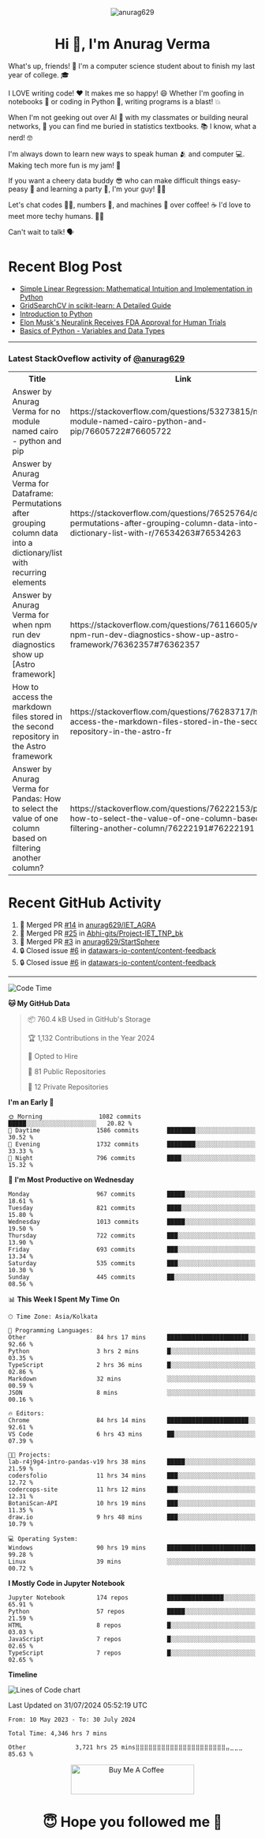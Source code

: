 

<p align="center"> <img src="https://komarev.com/ghpvc/?username=anurag629&label=Profile%20views&color=0e75b6&style=flat" alt="anurag629" /> </p>

<h1 align="center">Hi 👋, I'm Anurag Verma</h1>

What's up, friends! 👋 I'm a computer science student about to finish my last year of college. 🎓

I LOVE writing code! ❤️ It makes me so happy! 😄 Whether I'm goofing in notebooks 📓 or coding in Python 🐍, writing programs is a blast! 💥

When I'm not geeking out over AI 🤖 with my classmates or building neural networks, 🧠 you can find me buried in statistics textbooks. 📚 I know, what a nerd! 🤓

I'm always down to learn new ways to speak human 🫂 and computer 💻. Making tech more fun is my jam! 🍇

If you want a cheery data buddy 😎 who can make difficult things easy-peasy 🥝 and learning a party 🎉, I'm your guy! 🙋‍♂️

Let's chat codes 👨‍💻, numbers 🧮, and machines 🤖 over coffee! ☕ I'd love to meet more techy humans. 💁‍♂️

Can't wait to talk! 🗣️

# Recent Blog Post

<!-- BLOG-POST-LIST:START -->
- [Simple Linear Regression: Mathematical Intuition and Implementation in Python](https://codercops.tech/blog/machine-learning-algorithms/simple-linear-regression-mathematical-intuation)
- [GridSearchCV in scikit-learn: A Detailed Guide](https://codercops.tech/blog/gridsearchcv-in-scikit-learn-a-detailed-guide)
- [Introduction to Python](https://codercops.tech/blog/python-tutorial/introduction-to-python)
- [Elon Musk&#39;s Neuralink Receives FDA Approval for Human Trials](https://codercops.tech/blog/elon-musks-neuralink-receives-fda-approval-for-human-trials)
- [Basics of Python - Variables and Data Types](https://codercops.tech/blog/python-basics-of-python-variables-and-data-types)
<!-- BLOG-POST-LIST:END -->

---

### Latest StackOveflow activity of [@anurag629](https://github.com/anurag629)
<table>
  <tr><th>Title</th><th>Link</th></tr>
  <!-- STACKOVERFLOW:START --><tr><td>Answer by Anurag Verma for no module named cairo - python and pip</td><td>https://stackoverflow.com/questions/53273815/no-module-named-cairo-python-and-pip/76605722#76605722</td></tr><tr><td>Answer by Anurag Verma for Dataframe: Permutations after grouping column data into a dictionary/list with recurring elements</td><td>https://stackoverflow.com/questions/76525764/dataframe-permutations-after-grouping-column-data-into-a-dictionary-list-with-r/76534263#76534263</td></tr><tr><td>Answer by Anurag Verma for when npm run dev diagnostics show up [Astro framework]</td><td>https://stackoverflow.com/questions/76116605/when-npm-run-dev-diagnostics-show-up-astro-framework/76362357#76362357</td></tr><tr><td>How to access the markdown files stored in the second repository in the Astro framework</td><td>https://stackoverflow.com/questions/76283717/how-to-access-the-markdown-files-stored-in-the-second-repository-in-the-astro-fr</td></tr><tr><td>Answer by Anurag Verma for Pandas: How to select the value of one column based on filtering another column?</td><td>https://stackoverflow.com/questions/76222153/pandas-how-to-select-the-value-of-one-column-based-on-filtering-another-column/76222191#76222191</td></tr><!-- STACKOVERFLOW:END -->
</table>

# Recent GitHub Activity
<!--START_SECTION:activity-->
1. 🎉 Merged PR [#14](https://github.com/anurag629/IET_AGRA/pull/14) in [anurag629/IET_AGRA](https://github.com/anurag629/IET_AGRA)
2. 🎉 Merged PR [#25](https://github.com/Abhi-gits/Project-IET_TNP_bk/pull/25) in [Abhi-gits/Project-IET_TNP_bk](https://github.com/Abhi-gits/Project-IET_TNP_bk)
3. 🎉 Merged PR [#3](https://github.com/anurag629/StartSphere/pull/3) in [anurag629/StartSphere](https://github.com/anurag629/StartSphere)
4. 🔒 Closed issue [#6](https://github.com/datawars-io-content/content-feedback/issues/6) in [datawars-io-content/content-feedback](https://github.com/datawars-io-content/content-feedback)
5. 🔒 Closed issue [#6](https://github.com/datawars-io-content/content-feedback/issues/6) in [datawars-io-content/content-feedback](https://github.com/datawars-io-content/content-feedback)
<!--END_SECTION:activity-->

---

<!--START_SECTION:waka-->
![Code Time](http://img.shields.io/badge/Code%20Time-4%2C347%20hrs%2011%20mins-blue)

**🐱 My GitHub Data** 

> 📦 760.4 kB Used in GitHub's Storage 
 > 
> 🏆 1,132 Contributions in the Year 2024
 > 
> 💼 Opted to Hire
 > 
> 📜 81 Public Repositories 
 > 
> 🔑 12 Private Repositories 
 > 
**I'm an Early 🐤** 

```text
🌞 Morning                1082 commits        █████░░░░░░░░░░░░░░░░░░░░   20.82 % 
🌆 Daytime                1586 commits        ████████░░░░░░░░░░░░░░░░░   30.52 % 
🌃 Evening                1732 commits        ████████░░░░░░░░░░░░░░░░░   33.33 % 
🌙 Night                  796 commits         ████░░░░░░░░░░░░░░░░░░░░░   15.32 % 
```
📅 **I'm Most Productive on Wednesday** 

```text
Monday                   967 commits         █████░░░░░░░░░░░░░░░░░░░░   18.61 % 
Tuesday                  821 commits         ████░░░░░░░░░░░░░░░░░░░░░   15.80 % 
Wednesday                1013 commits        █████░░░░░░░░░░░░░░░░░░░░   19.50 % 
Thursday                 722 commits         ███░░░░░░░░░░░░░░░░░░░░░░   13.90 % 
Friday                   693 commits         ███░░░░░░░░░░░░░░░░░░░░░░   13.34 % 
Saturday                 535 commits         ███░░░░░░░░░░░░░░░░░░░░░░   10.30 % 
Sunday                   445 commits         ██░░░░░░░░░░░░░░░░░░░░░░░   08.56 % 
```


📊 **This Week I Spent My Time On** 

```text
🕑︎ Time Zone: Asia/Kolkata

💬 Programming Languages: 
Other                    84 hrs 17 mins      ███████████████████████░░   92.66 % 
Python                   3 hrs 2 mins        █░░░░░░░░░░░░░░░░░░░░░░░░   03.35 % 
TypeScript               2 hrs 36 mins       █░░░░░░░░░░░░░░░░░░░░░░░░   02.86 % 
Markdown                 32 mins             ░░░░░░░░░░░░░░░░░░░░░░░░░   00.59 % 
JSON                     8 mins              ░░░░░░░░░░░░░░░░░░░░░░░░░   00.16 % 

🔥 Editors: 
Chrome                   84 hrs 14 mins      ███████████████████████░░   92.61 % 
VS Code                  6 hrs 43 mins       ██░░░░░░░░░░░░░░░░░░░░░░░   07.39 % 

🐱‍💻 Projects: 
lab-r4j9g4-intro-pandas-v19 hrs 38 mins      █████░░░░░░░░░░░░░░░░░░░░   21.59 % 
codersfolio              11 hrs 34 mins      ███░░░░░░░░░░░░░░░░░░░░░░   12.72 % 
codercops-site           11 hrs 12 mins      ███░░░░░░░░░░░░░░░░░░░░░░   12.31 % 
BotaniScan-API           10 hrs 19 mins      ███░░░░░░░░░░░░░░░░░░░░░░   11.35 % 
draw.io                  9 hrs 48 mins       ███░░░░░░░░░░░░░░░░░░░░░░   10.79 % 

💻 Operating System: 
Windows                  90 hrs 19 mins      █████████████████████████   99.28 % 
Linux                    39 mins             ░░░░░░░░░░░░░░░░░░░░░░░░░   00.72 % 
```

**I Mostly Code in Jupyter Notebook** 

```text
Jupyter Notebook         174 repos           ████████████████░░░░░░░░░   65.91 % 
Python                   57 repos            █████░░░░░░░░░░░░░░░░░░░░   21.59 % 
HTML                     8 repos             █░░░░░░░░░░░░░░░░░░░░░░░░   03.03 % 
JavaScript               7 repos             █░░░░░░░░░░░░░░░░░░░░░░░░   02.65 % 
TypeScript               7 repos             █░░░░░░░░░░░░░░░░░░░░░░░░   02.65 % 
```



**Timeline**

![Lines of Code chart](https://raw.githubusercontent.com/anurag629/anurag629/main/assets/bar_graph.png)


 Last Updated on 31/07/2024 05:52:19 UTC
<!--END_SECTION:waka-->

<!--START_SECTION:waka-simple-->

```text
From: 10 May 2023 - To: 30 July 2024

Total Time: 4,346 hrs 7 mins

Other              3,721 hrs 25 mins⣿⣿⣿⣿⣿⣿⣿⣿⣿⣿⣿⣿⣿⣿⣿⣿⣿⣿⣿⣿⣿⣤⣀⣀⣀   85.63 %
```

<!--END_SECTION:waka-simple-->

<p align="center"> 
<a href="https://www.buymeacoffee.com/anurag629" target="_blank"><img src="https://cdn.buymeacoffee.com/buttons/default-orange.png" alt="Buy Me A Coffee" height="60" width="250"></a>
</p>


<h1 align="center"> 😇 Hope you followed me 🥰  </h1>
